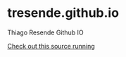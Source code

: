 # tresende.github.io
Thiago Resende Github IO

[Check out this source running](https://thiagoresende.com.br)
